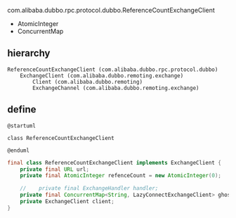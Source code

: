 com.alibaba.dubbo.rpc.protocol.dubbo.ReferenceCountExchangeClient

* AtomicInteger
* ConcurrentMap

## hierarchy
```
ReferenceCountExchangeClient (com.alibaba.dubbo.rpc.protocol.dubbo)
    ExchangeClient (com.alibaba.dubbo.remoting.exchange)
        Client (com.alibaba.dubbo.remoting)
        ExchangeChannel (com.alibaba.dubbo.remoting.exchange)
```

## define
```plantuml
@startuml

class ReferenceCountExchangeClient

@enduml
```

```java
final class ReferenceCountExchangeClient implements ExchangeClient {
    private final URL url;
    private final AtomicInteger refenceCount = new AtomicInteger(0);

    //    private final ExchangeHandler handler;
    private final ConcurrentMap<String, LazyConnectExchangeClient> ghostClientMap;
    private ExchangeClient client;
}    
```